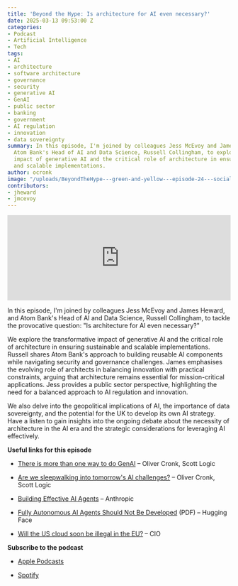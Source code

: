 ```yaml
---
title: 'Beyond the Hype: Is architecture for AI even necessary?'
date: 2025-03-13 09:53:00 Z
categories:
- Podcast
- Artificial Intelligence
- Tech
tags:
- AI
- architecture
- software architecture
- governance
- security
- generative AI
- GenAI
- public sector
- banking
- government
- AI regulation
- innovation
- data sovereignty
summary: In this episode, I'm joined by colleagues Jess McEvoy and James Heward, and
  Atom Bank's Head of AI and Data Science, Russell Collingham, to explore the transformative
  impact of generative AI and the critical role of architecture in ensuring sustainable
  and scalable implementations.
author: ocronk
image: "/uploads/BeyondTheHype---green-and-yellow---episode-24---social.png"
contributors:
- jheward
- jmcevoy
---
```


<iframe title="Embed Player" src="https://play.libsyn.com/embed/episode/id/35656445/height/192/theme/modern/size/large/thumbnail/yes/custom-color/ffffff/time-start/00:00:00/playlist-height/200/direction/backward/download/yes/font-color/252525" height="192" width="100%" scrolling="no" allowfullscreen="" webkitallowfullscreen="true" mozallowfullscreen="true" oallowfullscreen="true" msallowfullscreen="true" style="border: none;"></iframe>

In this episode, I'm joined by colleagues Jess McEvoy and James Heward, and Atom Bank's Head of AI and Data Science, Russell Collingham, to tackle the provocative question: "Is architecture for AI even necessary?"

We explore the transformative impact of generative AI and the critical role of architecture in ensuring sustainable and scalable implementations. Russell shares Atom Bank's approach to building reusable AI components while navigating security and governance challenges. James emphasises the evolving role of architects in balancing innovation with practical constraints, arguing that architecture remains essential for mission-critical applications. Jess provides a public sector perspective, highlighting the need for a balanced approach to AI regulation and innovation.

We also delve into the geopolitical implications of AI, the importance of data sovereignty, and the potential for the UK to develop its own AI strategy. Have a listen to gain insights into the ongoing debate about the necessity of architecture in the AI era and the strategic considerations for leveraging AI effectively.

**Useful links for this episode**

* [There is more than one way to do GenAI](https://blog.scottlogic.com/2025/02/20/there-is-more-than-one-way-to-do-genai.html "https://blog.scottlogic.com/2025/02/20/there-is-more-than-one-way-to-do-genai.html") – Oliver Cronk, Scott Logic

* [Are we sleepwalking into tomorrow's AI challenges?](https://www.linkedin.com/pulse/we-sleepwalking-tomorrows-ai-challenges-oliver-cronk-4rcge/ "https://www.linkedin.com/pulse/we-sleepwalking-tomorrows-ai-challenges-oliver-cronk-4rcge/") – Oliver Cronk, Scott Logic

* [Building Effective AI Agents](https://www.anthropic.com/engineering/building-effective-agents "https://www.anthropic.com/engineering/building-effective-agents") – Anthropic

* [Fully Autonomous AI Agents Should Not Be Developed](https://arxiv.org/pdf/2502.02649 "https://arxiv.org/pdf/2502.02649") (PDF) – Hugging Face

* [Will the US cloud soon be illegal in the EU?](https://www.cio.com/article/3810960/will-the-us-cloud-soon-be-illegal-in-the-eu.html "https://www.cio.com/article/3810960/will-the-us-cloud-soon-be-illegal-in-the-eu.html") – CIO

**Subscribe to the podcast**

* [Apple Podcasts](https://podcasts.apple.com/dk/podcast/beyond-the-hype/id1612265563)

* [Spotify](https://open.spotify.com/show/2BlwBJ7JoxYpxU4GBmuR4x)
